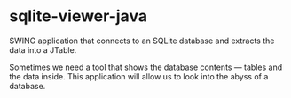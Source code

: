 # sqlite-viewer-java
SWING application that connects to an SQLite database and extracts the data into a JTable.

Sometimes we need a tool that shows the database contents — tables and the data inside. This application will allow us to look into the abyss of a database.
